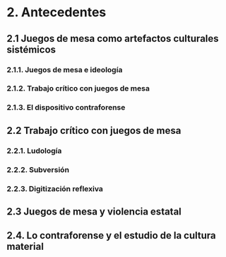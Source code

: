 # 2. Antecedentes
## 2.1 Juegos de mesa como artefactos culturales sistémicos
### 2.1.1. Juegos de mesa e ideología
### 2.1.2. Trabajo crítico con juegos de mesa
### 2.1.3. El dispositivo contraforense
## 2.2 Trabajo crítico con juegos de mesa
### 2.2.1. Ludología
### 2.2.2. Subversión
### 2.2.3. Digitización reflexiva
## 2.3 Juegos de mesa y violencia estatal
## 2.4. Lo contraforense y el estudio de la cultura material